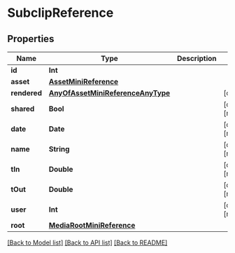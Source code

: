 # SubclipReference

## Properties

Name | Type | Description | Notes
------------ | ------------- | ------------- | -------------
**id** | **Int** |  | 
**asset** | [**AssetMiniReference**](AssetMiniReference.md) |  | 
**rendered** | [**AnyOfAssetMiniReferenceAnyType**](AnyOfAssetMiniReferenceAnyType.md) |  | [optional] 
**shared** | **Bool** |  | [optional] [readonly] 
**date** | **Date** |  | [optional] [readonly] 
**name** | **String** |  | [optional] [readonly] 
**tIn** | **Double** |  | [optional] [readonly] 
**tOut** | **Double** |  | [optional] [readonly] 
**user** | **Int** |  | [optional] [readonly] 
**root** | [**MediaRootMiniReference**](MediaRootMiniReference.md) |  | 

[[Back to Model list]](../README.md#documentation-for-models) [[Back to API list]](../README.md#documentation-for-api-endpoints) [[Back to README]](../README.md)


